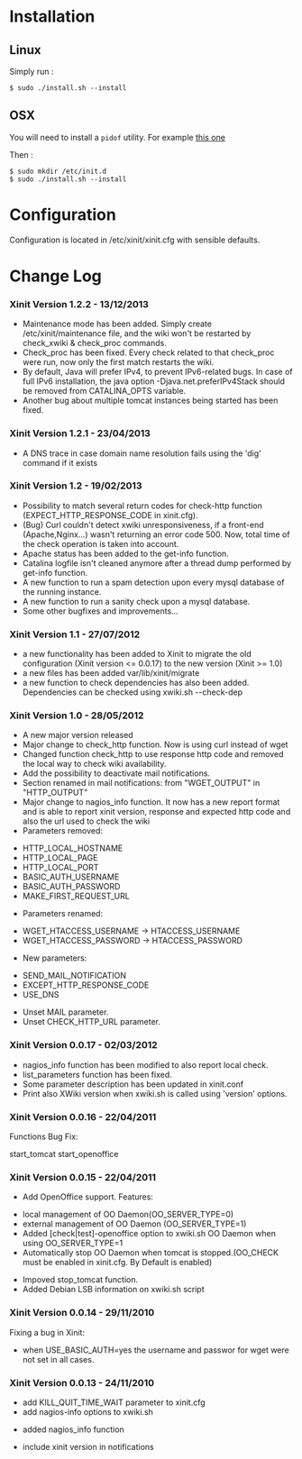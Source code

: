 Installation
============

Linux
-----

Simply run : 

    $ sudo ./install.sh --install

OSX
---

You will need to install a `pidof` utility. For example [this one](http://hints.macworld.com/article.php?story=20030618114543169)

Then :

    $ sudo mkdir /etc/init.d
    $ sudo ./install.sh --install

Configuration
=============

Configuration is located in /etc/xinit/xinit.cfg with sensible defaults.

Change Log
==========

### Xinit Version 1.2.2 - 13/12/2013 ###

* Maintenance mode has been added. Simply create /etc/xinit/maintenance file, and the wiki won't be restarted by check_xwiki & check_proc commands.
* Check_proc has been fixed. Every check related to that check_proc were run, now only the first match restarts the wiki.
* By default, Java will prefer IPv4, to prevent IPv6-related bugs. In case of full IPv6 installation, the java option -Djava.net.preferIPv4Stack should be removed from CATALINA_OPTS variable.
* Another bug about multiple tomcat instances being started has been fixed.


### Xinit Version 1.2.1 - 23/04/2013 ###

* A DNS trace in case domain name resolution fails using the 'dig' command if it exists

### Xinit Version 1.2 - 19/02/2013 ###

* Possibility to match several return codes for check-http function (EXPECT_HTTP_RESPONSE_CODE in xinit.cfg).
* (Bug) Curl couldn't detect xwiki unresponsiveness, if a front-end (Apache,Nginx...) wasn't returning an error code 500. Now, total time of the check operation is taken into account.
* Apache status has been added to the get-info function.
* Catalina logfile isn't cleaned anymore after a thread dump performed by get-info function.
* A new function to run a spam detection upon every mysql database of the running instance.
* A new function to run a sanity check upon a mysql database. 
* Some other bugfixes and improvements...

### Xinit Version 1.1 - 27/07/2012 ###

* a new functionality has been added to Xinit to migrate the old configuration (Xinit version <= 0.0.17) to the new version (Xinit >= 1.0)
* a new files has been added var/lib/xinit/migrate
* a new function to check dependencies has also been added. Dependencies can be checked using xwiki.sh --check-dep

### Xinit Version 1.0 - 28/05/2012 ###

* A new major version released
* Major change to check_http function. Now is using curl instead of wget
* Changed function check_http to use response http code and removed the local way to check wiki availability.
* Add the possibility to deactivate mail notifications.
* Section renamed in mail notifications: from "WGET_OUTPUT" in "HTTP_OUTPUT"
* Major change to nagios_info function. It now has a new report format and is able to report xinit version, response and expected http code and also the url used to check the wiki
* Parameters removed:
- HTTP_LOCAL_HOSTNAME
- HTTP_LOCAL_PAGE
- HTTP_LOCAL_PORT
- BASIC_AUTH_USERNAME
- BASIC_AUTH_PASSWORD
- MAKE_FIRST_REQUEST_URL
* Parameters renamed:
- WGET_HTACCESS_USERNAME -> HTACCESS_USERNAME
- WGET_HTACCESS_PASSWORD -> HTACCESS_PASSWORD
* New parameters:
- SEND_MAIL_NOTIFICATION
- EXCEPT_HTTP_RESPONSE_CODE
- USE_DNS
* Unset MAIL parameter.
* Unset CHECK_HTTP_URL parameter.

### Xinit Version 0.0.17 - 02/03/2012 ###

* nagios_info function has been modified to also report local check.
* list_parameters function has been fixed.
* Some parameter description has been updated in xinit.conf
* Print also XWiki version when xwiki.sh is called using 'version' options.

### Xinit Version 0.0.16 - 22/04/2011 ###

Functions Bug Fix:

start_tomcat 
start_openoffice

### Xinit Version 0.0.15 - 22/04/2011 ###

* Add OpenOffice support. Features:
- local management of OO Daemon(OO_SERVER_TYPE=0)
- external management of OO Daemon (OO_SERVER_TYPE=1)
- Added [check|test]-openoffice option to xwiki.sh OO Daemon when using OO_SERVER_TYPE=1
- Automatically stop OO Daemon when tomcat is stopped.(OO_CHECK must be enabled in xinit.cfg. By Default is enabled)

* Impoved stop_tomcat function.
* Added Debian LSB information on xwiki.sh script

### Xinit Version 0.0.14 - 29/11/2010 ###

Fixing a bug in Xinit:
- when USE_BASIC_AUTH=yes the username and passwor for wget were not set in all cases.

### Xinit Version 0.0.13 - 24/11/2010 ###

- add KILL_QUIT_TIME_WAIT parameter to xinit.cfg 
- add nagios-info options to xwiki.sh
* added nagios_info function

- include xinit version in notifications
